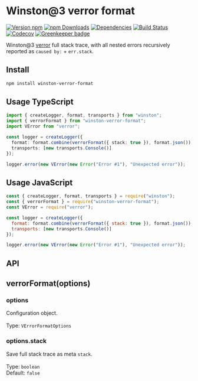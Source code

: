 # Winston@3 verror format

[![Version npm](https://img.shields.io/npm/v/winston-verror-format.svg?style=flat-square)](https://www.npmjs.com/package/winston-verror-format)
[![npm Downloads](https://img.shields.io/npm/dm/winston-verror-format.svg?style=flat-square)](https://npmcharts.com/compare/winston-verror-format?minimal=true)
[![Dependencies](https://img.shields.io/david/duccio/winston-verror-format.svg?style=flat-square)](https://david-dm.org/duccio/winston-verror-format)
[![Build Status](https://img.shields.io/travis/duccio/winston-verror-format/master.svg?style=flat-square)](https://travis-ci.com/duccio/winston-verror-format)
[![Codecov](https://img.shields.io/codecov/c/github/duccio/winston-verror-format.svg)](https://codecov.io/github/duccio/winston-verror-format) [![Greenkeeper badge](https://badges.greenkeeper.io/duccio/winston-verror-format.svg)](https://greenkeeper.io/)

Winston@3 [verror](https://github.com/joyent/node-verror) full stack trace, with all nested errors recursively reported as `caused by:` + `err.stack`.

## Install

```bash
npm install winston-verror-format
```

## Usage TypeScript

```typescript
import { createLogger, format, transports } from "winston";
import { verrorFormat } from "winston-verror-format";
import VError from "verror";

const logger = createLogger({
  format: format.combine(verrorFormat({ stack: true }), format.json()),
  transports: [new transports.Console()]
});

logger.error(new VError(new Error("Error #1"), "Unexpected error"));
```

## Usage JavaScript

```js
const { createLogger, format, transports } = require("winston");
const { verrorFormat } = require("winston-verror-format");
const VError = require("verror");

const logger = createLogger({
  format: format.combine(verrorFormat({ stack: true }), format.json()),
  transports: [new transports.Console()]
});

logger.error(new VError(new Error("Error #1"), "Unexpected error"));
```

## API

## verrorFormat(options)

### options

Configuration object.<br><br>Type: `VErrorFormatOptions`

### options.stack

Save full stack trace as meta `stack`.<br><br> Type: `boolean`<br> Default: `false`
